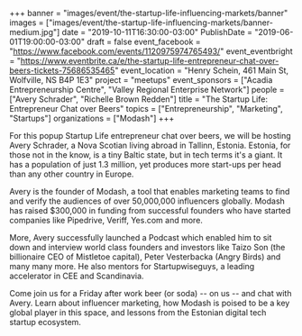 +++
banner = "images/event/the-startup-life-influencing-markets/banner"
images = ["images/event/the-startup-life-influencing-markets/banner-medium.jpg"]
date = "2019-10-11T16:30:00-03:00"
PublishDate = "2019-06-01T19:00:00-03:00"
draft = false
event_facebook = "https://www.facebook.com/events/1120975974765493/"
event_eventbright = "https://www.eventbrite.ca/e/the-startup-life-entrepreneur-chat-over-beers-tickets-75686535465"
event_location = "Henry Schein, 461 Main St, Wolfville, NS B4P 1E3"
project = "meetups"
event_sponsors = ["Acadia Entrepreneurship Centre", "Valley Regional Enterprise Network"]
people = ["Avery Schrader", "Richelle Brown Redden"]
title = "The Startup Life: Entrepreneur Chat over Beers"
topics = ["Entrepreneurship", "Marketing", "Startups"]
organizations = ["Modash"]
+++

For this popup Startup Life entrepreneur chat over beers, we will be hosting Avery Schrader, a Nova Scotian living abroad in Tallinn, Estonia.  Estonia, for those not in the know, is a tiny Baltic state,  but in tech terms it's a giant. It has a population of just 1.3 million, yet produces more start-ups per head than any other country in Europe.
 
Avery is the founder of Modash, a tool that enables marketing teams to find and verify the audiences of over 50,000,000 influencers globally. Modash has raised $300,000 in funding from successful founders who have started companies like Pipedrive, Veriff, Yes.com and more. 

More, Avery successfully launched a Podcast which enabled him to sit down and interview world class founders and investors like Taizo Son (the billionaire CEO of Mistletoe capital), Peter Vesterbacka (Angry Birds) and many many more. He also mentors for Startupwiseguys, a leading accelerator in CEE and Scandinavia. 

Come join us for a Friday after work beer (or soda) -- on us -- and chat with Avery.  Learn about influencer marketing, how Modash is poised to be a key global player in this space, and lessons from the Estonian digital tech startup ecosystem.
